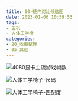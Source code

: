 ```yaml
---
title: 00-硬件对比候选图
date: 2023-01-06 10:59:53
tags:
- 主机
- 人体工学椅
categories:
- 20_收藏整理
- 05_其他
---
```




![4080显卡主流游戏帧数](https://jy-imgs.oss-cn-beijing.aliyuncs.com/img/20231224110056.png)



![人体工学椅子-尺码](https://jy-imgs.oss-cn-beijing.aliyuncs.com/img/20231224110059.png)



![人体工学椅子-匹配度](https://jy-imgs.oss-cn-beijing.aliyuncs.com/img/20231224110101.png)